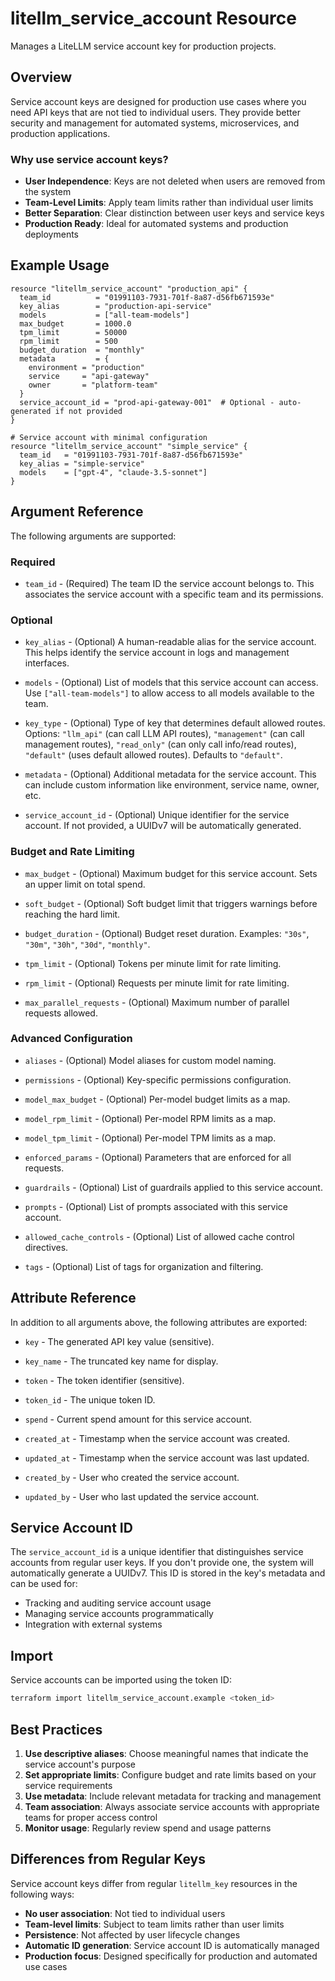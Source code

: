# litellm_service_account Resource

Manages a LiteLLM service account key for production projects.

## Overview

Service account keys are designed for production use cases where you need API keys that are not tied to individual users. They provide better security and management for automated systems, microservices, and production applications.

### Why use service account keys?

- **User Independence**: Keys are not deleted when users are removed from the system
- **Team-Level Limits**: Apply team limits rather than individual user limits
- **Better Separation**: Clear distinction between user keys and service keys
- **Production Ready**: Ideal for automated systems and production deployments

## Example Usage

```hcl
resource "litellm_service_account" "production_api" {
  team_id          = "01991103-7931-701f-8a87-d56fb671593e"
  key_alias        = "production-api-service"
  models           = ["all-team-models"]
  max_budget       = 1000.0
  tpm_limit        = 50000
  rpm_limit        = 500
  budget_duration  = "monthly"
  metadata         = {
    environment = "production"
    service     = "api-gateway"
    owner       = "platform-team"
  }
  service_account_id = "prod-api-gateway-001"  # Optional - auto-generated if not provided
}

# Service account with minimal configuration
resource "litellm_service_account" "simple_service" {
  team_id   = "01991103-7931-701f-8a87-d56fb671593e"
  key_alias = "simple-service"
  models    = ["gpt-4", "claude-3.5-sonnet"]
}
```

## Argument Reference

The following arguments are supported:

### Required

- `team_id` - (Required) The team ID the service account belongs to. This associates the service account with a specific team and its permissions.

### Optional

- `key_alias` - (Optional) A human-readable alias for the service account. This helps identify the service account in logs and management interfaces.

- `models` - (Optional) List of models that this service account can access. Use `["all-team-models"]` to allow access to all models available to the team.

- `key_type` - (Optional) Type of key that determines default allowed routes. Options: `"llm_api"` (can call LLM API routes), `"management"` (can call management routes), `"read_only"` (can only call info/read routes), `"default"` (uses default allowed routes). Defaults to `"default"`.

- `metadata` - (Optional) Additional metadata for the service account. This can include custom information like environment, service name, owner, etc.

- `service_account_id` - (Optional) Unique identifier for the service account. If not provided, a UUIDv7 will be automatically generated.

### Budget and Rate Limiting

- `max_budget` - (Optional) Maximum budget for this service account. Sets an upper limit on total spend.

- `soft_budget` - (Optional) Soft budget limit that triggers warnings before reaching the hard limit.

- `budget_duration` - (Optional) Budget reset duration. Examples: `"30s"`, `"30m"`, `"30h"`, `"30d"`, `"monthly"`.

- `tpm_limit` - (Optional) Tokens per minute limit for rate limiting.

- `rpm_limit` - (Optional) Requests per minute limit for rate limiting.

- `max_parallel_requests` - (Optional) Maximum number of parallel requests allowed.

### Advanced Configuration

- `aliases` - (Optional) Model aliases for custom model naming.

- `permissions` - (Optional) Key-specific permissions configuration.

- `model_max_budget` - (Optional) Per-model budget limits as a map.

- `model_rpm_limit` - (Optional) Per-model RPM limits as a map.

- `model_tpm_limit` - (Optional) Per-model TPM limits as a map.

- `enforced_params` - (Optional) Parameters that are enforced for all requests.

- `guardrails` - (Optional) List of guardrails applied to this service account.

- `prompts` - (Optional) List of prompts associated with this service account.

- `allowed_cache_controls` - (Optional) List of allowed cache control directives.

- `tags` - (Optional) List of tags for organization and filtering.

## Attribute Reference

In addition to all arguments above, the following attributes are exported:

- `key` - The generated API key value (sensitive).

- `key_name` - The truncated key name for display.

- `token` - The token identifier (sensitive).

- `token_id` - The unique token ID.

- `spend` - Current spend amount for this service account.

- `created_at` - Timestamp when the service account was created.

- `updated_at` - Timestamp when the service account was last updated.

- `created_by` - User who created the service account.

- `updated_by` - User who last updated the service account.

## Service Account ID

The `service_account_id` is a unique identifier that distinguishes service accounts from regular user keys. If you don't provide one, the system will automatically generate a UUIDv7. This ID is stored in the key's metadata and can be used for:

- Tracking and auditing service account usage
- Managing service accounts programmatically
- Integration with external systems

## Import

Service accounts can be imported using the token ID:

```bash
terraform import litellm_service_account.example <token_id>
```

## Best Practices

1. **Use descriptive aliases**: Choose meaningful names that indicate the service account's purpose
2. **Set appropriate limits**: Configure budget and rate limits based on your service requirements
3. **Use metadata**: Include relevant metadata for tracking and management
4. **Team association**: Always associate service accounts with appropriate teams for proper access control
5. **Monitor usage**: Regularly review spend and usage patterns

## Differences from Regular Keys

Service account keys differ from regular `litellm_key` resources in the following ways:

- **No user association**: Not tied to individual users
- **Team-level limits**: Subject to team limits rather than user limits
- **Persistence**: Not affected by user lifecycle changes
- **Automatic ID generation**: Service account ID is automatically managed
- **Production focus**: Designed specifically for production and automated use cases
